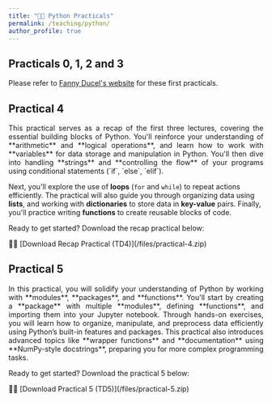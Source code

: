 ```yaml
---
title: "🧑‍💻 Python Practicals"
permalink: /teaching/python/
author_profile: true
---
```


## Practicals 0, 1, 2 and 3
Please refer to [Fanny Ducel's website](https://fannyducel.github.io/teaching/) for these first practicals.

## Practical 4
<p style="text-align: justify;">
This practical serves as a recap of the first three lectures, covering the essential building blocks of Python. You'll reinforce your understanding of **arithmetic** and **logical operations**, and learn how to work with **variables** for data storage and manipulation in Python. You'll then dive into handling **strings** and **controlling the flow** of your programs using conditional statements (`if`, `else`, `elif`).

Next, you'll explore the use of **loops** (`for` and `while`) to repeat actions efficiently. The practical will also guide you through organizing data using **lists**, and working with **dictionaries** to store data in **key-value** pairs. Finally, you'll practice writing **functions** to create reusable blocks of code.

Ready to get started? Download the recap practical below:
</p>
🧑‍💻 [Download Recap Practical (TD4)](/files/practical-4.zip)

## Practical 5
<p style="text-align: justify;">
In this practical, you will solidify your understanding of Python by working with **modules**, **packages**, and **functions**. You'll start by creating a **package** with multiple **modules**, defining **functions**, and importing them into your Jupyter notebook. Through hands-on exercises, you will learn how to organize, manipulate, and preprocess data efficiently using Python’s built-in features and packages. This practical also introduces advanced topics like **wrapper functions** and **documentation** using **NumPy-style docstrings**, preparing you for more complex programming tasks.

Ready to get started? Download the practical 5 below:
</p>
🧑‍💻 [Download Practical 5 (TD5)](/files/practical-5.zip)